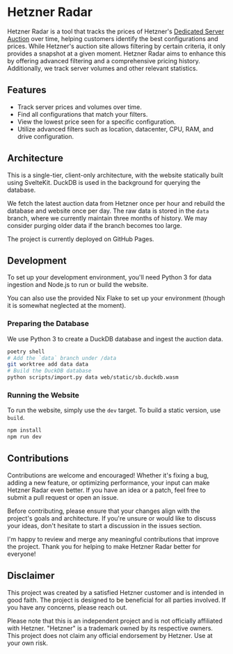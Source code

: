 # Hetzner Radar

Hetzner Radar is a tool that tracks the prices of Hetzner's [Dedicated Server Auction](https://www.hetzner.com/sb/) over time, helping customers identify the best configurations and prices. While Hetzner's auction site allows filtering by certain criteria, it only provides a snapshot at a given moment. Hetzner Radar aims to enhance this by offering advanced filtering and a comprehensive pricing history. Additionally, we track server volumes and other relevant statistics.

## Features

* Track server prices and volumes over time.
* Find all configurations that match your filters.
* View the lowest price seen for a specific configuration.
* Utilize advanced filters such as location, datacenter, CPU, RAM, and drive configuration.

## Architecture

This is a single-tier, client-only architecture, with the website statically built using SvelteKit. DuckDB is used in the background for querying the database.

We fetch the latest auction data from Hetzner once per hour and rebuild the database and website once per day. The raw data is stored in the `data` branch, where we currently maintain three months of history. We may consider purging older data if the branch becomes too large.

The project is currently deployed on GitHub Pages.

## Development

To set up your development environment, you'll need Python 3 for data ingestion and Node.js to run or build the website.

You can also use the provided Nix Flake to set up your environment (though it is somewhat neglected at the moment).

### Preparing the Database

We use Python 3 to create a DuckDB database and ingest the auction data.

```sh
poetry shell
# Add the `data` branch under /data
git worktree add data data
# Build the DuckDB database
python scripts/import.py data web/static/sb.duckdb.wasm
```

### Running the Website

To run the website, simply use the `dev` target. To build a static version, use `build`.

```sh
npm install
npm run dev
```
## Contributions

Contributions are welcome and encouraged! Whether it's fixing a bug, adding a new feature, or optimizing performance, your input can make Hetzner Radar even better. If you have an idea or a patch, feel free to submit a pull request or open an issue.

Before contributing, please ensure that your changes align with the project's goals and architecture. If you're unsure or would like to discuss your ideas, don't hesitate to start a discussion in the issues section.

I'm happy to review and merge any meaningful contributions that improve the project. Thank you for helping to make Hetzner Radar better for everyone!

## Disclaimer

This project was created by a satisfied Hetzner customer and is intended in good faith. The project is designed to be beneficial for all parties involved. If you have any concerns, please reach out.

Please note that this is an independent project and is not officially affiliated with Hetzner. "Hetzner" is a trademark owned by its respective owners. This project does not claim any official endorsement by Hetzner. Use at your own risk.
